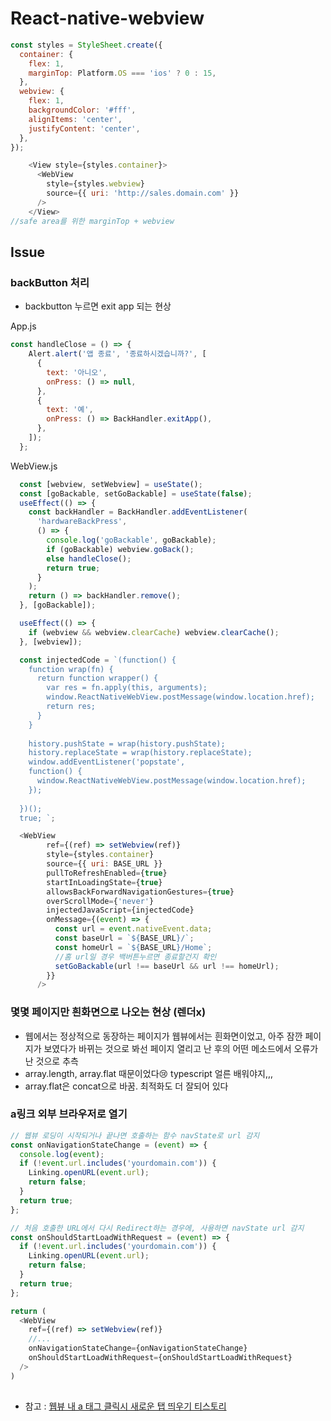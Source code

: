 # React-native-webview

```js
const styles = StyleSheet.create({
  container: {
    flex: 1,
    marginTop: Platform.OS === 'ios' ? 0 : 15,
  },
  webview: {
    flex: 1,
    backgroundColor: '#fff',
    alignItems: 'center',
    justifyContent: 'center',
  },
});

    <View style={styles.container}>
      <WebView
        style={styles.webview}
        source={{ uri: 'http://sales.domain.com' }}
      />
    </View>
//safe area를 위한 marginTop + webview
```


## Issue
### backButton 처리
- backbutton 누르면 exit app 되는 현상
  
App.js
```js
const handleClose = () => {
    Alert.alert('앱 종료', '종료하시겠습니까?', [
      {
        text: '아니오',
        onPress: () => null,
      },
      {
        text: '예',
        onPress: () => BackHandler.exitApp(),
      },
    ]);
  };
```
  
  WebView.js
```js
  const [webview, setWebview] = useState();
  const [goBackable, setGoBackable] = useState(false);
  useEffect(() => {
    const backHandler = BackHandler.addEventListener(
      'hardwareBackPress',
      () => {
        console.log('goBackable', goBackable);
        if (goBackable) webview.goBack();
        else handleClose();
        return true;
      }
    );
    return () => backHandler.remove();
  }, [goBackable]);

  useEffect(() => {
    if (webview && webview.clearCache) webview.clearCache();
  }, [webview]);

  const injectedCode = `(function() { 
    function wrap(fn) { 
      return function wrapper() { 
        var res = fn.apply(this, arguments); 
        window.ReactNativeWebView.postMessage(window.location.href); 
        return res; 
      } 
    } 
    
    history.pushState = wrap(history.pushState); 
    history.replaceState = wrap(history.replaceState); 
    window.addEventListener('popstate', 
    function() { 
      window.ReactNativeWebView.postMessage(window.location.href); 
    });
  
  })(); 
  true; `;

  <WebView
        ref={(ref) => setWebview(ref)}
        style={styles.container}
        source={{ uri: BASE_URL }}
        pullToRefreshEnabled={true}
        startInLoadingState={true}
        allowsBackForwardNavigationGestures={true}
        overScrollMode={'never'}
        injectedJavaScript={injectedCode}
        onMessage={(event) => {
          const url = event.nativeEvent.data;
          const baseUrl = `${BASE_URL}/`;
          const homeUrl = `${BASE_URL}/Home`;
          //홈 url일 경우 백버튼누르면 종료할건지 확인
          setGoBackable(url !== baseUrl && url !== homeUrl);
        }} 
      />

```

  
  ### 몇몇 페이지만 흰화면으로 나오는 현상 (렌더x)
  - 웹에서는 정상적으로 동장하는 페이지가 웹뷰에서는 흰화면이었고, 아주 잠깐 페이지가 보였다가 바뀌는 것으로 봐선 페이지 열리고 난 후의 어떤 메소드에서 오류가 난 것으로 추측
  - array.length, array.flat 때문이었다😢 typescript 얼른 배워야지,,,
  - array.flat은 concat으로 바꿈. 최적화도 더 잘되어 있다


  ### a링크 외부 브라우저로 열기
  ```js
  // 웹뷰 로딩이 시작되거나 끝나면 호출하는 함수 navState로 url 감지
  const onNavigationStateChange = (event) => {
    console.log(event);
    if (!event.url.includes('yourdomain.com')) {
      Linking.openURL(event.url);
      return false;
    }
    return true;
  };

  // 처음 호출한 URL에서 다시 Redirect하는 경우에, 사용하면 navState url 감지
  const onShouldStartLoadWithRequest = (event) => {
    if (!event.url.includes('yourdomain.com')) {
      Linking.openURL(event.url);
      return false;
    }
    return true;
  };

  return (
    <WebView
      ref={(ref) => setWebview(ref)}
      //...
      onNavigationStateChange={onNavigationStateChange}
      onShouldStartLoadWithRequest={onShouldStartLoadWithRequest}
    />
  )
   
  ```
  - 참고 : [웹뷰 내 a 태그 클릭시 새로운 탭 띄우기 티스토리](https://kyounghwan01.github.io/blog/React/react-native/react-native-webview/#rn%E1%84%8B%E1%85%A6%E1%84%89%E1%85%A5-webview%E1%84%85%E1%85%A9-%E1%84%83%E1%85%A6%E1%84%8B%E1%85%B5%E1%84%90%E1%85%A5-%E1%84%89%E1%85%A9%E1%86%BC%E1%84%89%E1%85%B5%E1%86%AB)
